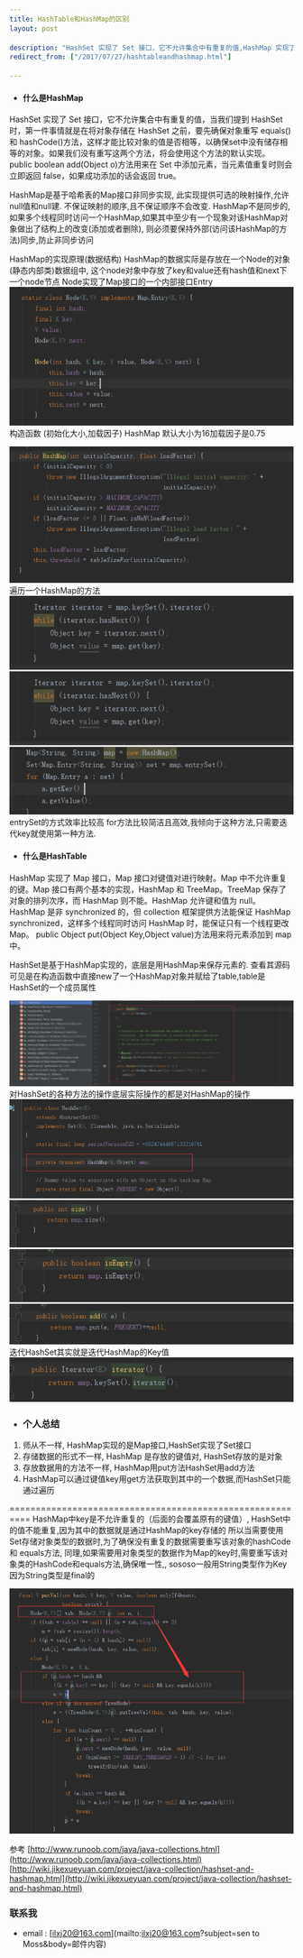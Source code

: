 ```yaml
---
title: HashTable和HashMap的区别
layout: post

description: "HashSet 实现了 Set 接口，它不允许集合中有重复的值,HashMap 实现了 Map 接口，Map 接口对键值对进行映射。Map 中不允许重复的键。"
redirect_from: ["/2017/07/27/hashtableandhashmap.html"]

---
```

* #### 什么是HashMap ##  
HashSet 实现了 Set 接口，它不允许集合中有重复的值，当我们提到 HashSet 时，第一件事情就是在将对象存储在 HashSet 之前，要先确保对象重写 equals()和 hashCode()方法，这样才能比较对象的值是否相等，以确保set中没有储存相等的对象。如果我们没有重写这两个方法，将会使用这个方法的默认实现。
public boolean add(Object o)方法用来在 Set 中添加元素，当元素值重复时则会立即返回 false，如果成功添加的话会返回 true。  

HashMap是基于哈希表的Map接口非同步实现, 此实现提供可选的映射操作,允许null值和null建.
不保证映射的顺序,且不保证顺序不会改变.
HashMap不是同步的,如果多个线程同时访问一个HashMap,如果其中至少有一个现象对该HashMap对象做出了结构上的改变(添加或者删除), 则必须要保持外部(访问该HashMap的方法)同步,防止非同步访问

HashMap的实现原理(数据结构)
HashMap的数据实际是存放在一个Node的对象(静态内部类)数据组中, 这个node对象中存放了key和value还有hash值和next下一个node节点
Node实现了Map接口的一个内部接口Entry
![](/res/0727/node.png)
构造函数 (初始化大小,加载因子)    HashMap 默认大小为16加载因子是0.75  

![](/res/0727/init.png)  
遍历一个HashMap的方法  
![](/res/0727/iterator.png)    
![](/res/0727/entrySet.png)  
![](/res/0727/foreach.png)   
entrySet的方式效率比较高
for方法比较简洁且高效,我倾向于这种方法,只需要迭代key就使用第一种方法.




* #### 什么是HashTable  

HashMap 实现了 Map 接口，Map 接口对键值对进行映射。Map 中不允许重复的键。Map 接口有两个基本的实现，HashMap 和 TreeMap。TreeMap 保存了对象的排列次序，而 HashMap 则不能。HashMap 允许键和值为 null。HashMap 是非 synchronized 的，但 collection 框架提供方法能保证 HashMap synchronized，这样多个线程同时访问 HashMap 时，能保证只有一个线程更改 Map。
public Object put(Object Key,Object value)方法用来将元素添加到 map 中。

HashSet是基于HashMap实现的，底层是用HashMap来保存元素的.
查看其源码可见是在构造函数中直接new了一个HashMap对象并赋给了table,table是HashSet的一个成员属性

![](/res/0727/method.png)    
对HashSet的各种方法的操作底层实际操作的都是对HashMap的操作
![](/res/0727/mapfield.png)  
![](/res/0727/size.png)  
![](/res/0727/isempty.png)  
![](/res/0727/add.png)    
迭代HashSet其实就是迭代HashMap的Key值
![](/res/0727/HashTableIterator.png)




* ### 个人总结  
 1. 师从不一样, HashMap实现的是Map接口,HashSet实现了Set接口
 2. 存储数据的形式不一样, HashMap 是存放的键值对, HashSet存放的是对象
 3. 存放数据用的方法不一样, HashMap用put方法HashSet用add方法
 4. HashMap可以通过键值key用get方法获取到其中的一个数据,而HashSet只能通过遍历

 ==========================================================
 HashMap中key是不允许重复的（后面的会覆盖原有的键值）, HashSet中的值不能重复,因为其中的数据就是通过HashMap的key存储的
 所以当需要使用Set存储对象类型的数据时,为了确保没有重复的数据需要重写该对象的hashCode和 equals方法,
 同理,如果需要用对象类型的数据作为Map的key时,需要重写该对象类的HashCode和equals方法,确保唯一性,, sososo一般用String类型作为Key因为String类型是final的


![](/res/0727/samekey.png)


参考
[http://www.runoob.com/java/java-collections.html](http://www.runoob.com/java/java-collections.html)  
[http://wiki.jikexueyuan.com/project/java-collection/hashset-and-hashmap.html](http://wiki.jikexueyuan.com/project/java-collection/hashset-and-hashmap.html)


### 联系我
 * email : [ilxj20@163.com](mailto:ilxj20@163.com?subject=sen to Moss&body=邮件内容)
 <!-- subject后面不能跟中文,否则后果很杯具-->
